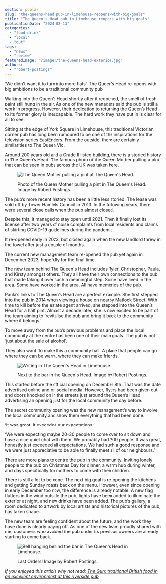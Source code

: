 ```yaml
---
section: poplar
slug: "the-queens-head-pub-in-limehouse-reopens-with-big-goals"
title: "The Queen's Head pub in Limehouse reopens with big goals"
publicationDate: "2024-02-13"
categories: 
  - "food-drink"
  - "local"
  - "out"
tags: 
  - "news"
  - "review"
featuredImage: "/images/the-queens-head-exterior.jpg"
authors: 
  - "robert-postings"
---
```


‘We didn’t want it to turn into more flats’. The Queen’s Head re-opens with big ambitions to be a traditional community pub

Walking into the Queen’s Head shortly after it reopened, the smell of fresh paint still hung in the air. As one of the new managers said the pub is still a work in progress. However, their dedication to returning the Queen’s Head to its former glory is inescapable. The hard work they have put in is clear for all to see.

Sitting at the edge of York Square in Limehouse, this traditional Victorian corner pub has long been rumoured to be one of the inspirations for the television series EastEnders. From the outside, there are certainly similarities to The Queen Vic. 

Around 200 years old and a Grade II listed building, there is a storied history to The Queen’s Head. The famous photo of the Queen Mother pulling a pint that can be seen in pubs across the UK was taken here. 

<figure>

![The Queen Mother pulling a pint at The Queen's Head.](/images/the-queens-head-mother-photo.jpg)

<figcaption>

Photo of the Queen Mother pulling a pint in The Queen's Head. Image by Robert Postings.

</figcaption>

</figure>

The pub’s more recent history has been a little less storied. The lease was sold off by Tower Hamlets Council in 2013. In the following years, there were several close calls when the pub almost closed. 

Despite this, it managed to stay open until 2021. Then it finally lost its license after two years of noise complaints from local residents and claims of skirting COVID-19 guidelines during the pandemic.

It re-opened early in 2023, but closed again when the new landlord threw in the towel after just a couple of months.

The current new management team re-opened the pub yet again in December 2023, hopefully for the final time.

The new team behind The Queen's Head includes Tyler, Christopher, Paula, and Kirsty amongst others. They all have their own connections to the pub that made taking it over such a meaningful step. Some have lived in the area. Some have worked in the area. All have memories of the pub. 

Paula’s links to The Queen’s Head are a perfect example. She first stepped into the pub in 2014 when viewing a house on nearby Matlock Street. With time to kill before the estate agent arrived, she stepped into the Queen’s Head for a half pint. Almost a decade later, she is now excited to be part of the team aiming to ‘revitalise the pub and bring it back to the community where it belongs.’

To move away from the pub’s previous problems and place the local community at the centre has been one of their main goals. The pub is not ‘just about the sale of alcohol’. 

They also want ‘to make this a community hall. A place that people can go where they can be warm, where they can make friends.'

<figure>

![Writing in The Queen's Head in Limehouse.](/images/the-queens-head-inside-signs-1024x683.jpg)

<figcaption>

Next to the bar in the Queen's Head. Image by Robert Postings.

</figcaption>

</figure>

This started before the official opening on December 8th. That was the date advertised online and on social media. However, flyers had been given out and doors knocked on in the streets just around the Queen’s Head advertising an opening just for the local community the day before.

The secret community opening was the new management’s way to involve the local community and show them everything that had been done. 

‘It was great. It exceeded our expectations.’

‘We were expecting maybe 20-30 people to come over to sit down and have a nice quiet chat with them. We probably had 200 people. It was great, honestly just exceeded all expectations. We had such a good response and we were just appreciative to be able to finally meet all of our neighbours.’ 

There are more plans to centre the pub in the community. Inviting lonely people to the pub on Christmas Day for dinner, a warm hub during winter, and days specifically for mothers to come with their children.

There is still a lot to be done. The next big goal is re-opening the kitchens and getting Sunday roasts back on the menu. However, even since opening in early December too now, the difference is already notable. A new flag flutters in the wind outside the pub, lights have been added to illuminate the exterior at night, and new drinks have been added. The pub’s gallery, a room dedicated to artwork by local artists and historical pictures of the pub, has taken shape. 

The new team are feeling confident about the future, and the work they have done is clearly paying off. As one of the new team proudly shared with me, customers who avoided the pub under its previous owners are already starting to come back.

<figure>

![Bell hanging behind the bar in The Queen's Head in Limehouse.](/images/the-queens-head-inside-bell-1024x683.jpg)

<figcaption>

Last Orders! Image by Robert Postings.

</figcaption>

</figure>

_If you enjoyed this article why not read: [The Gun: traditional British food in an excellent environment at this riverside pub](https://poplarlondon.co.uk/the-gun-pub-isle-of-dogs-food-review/)_
